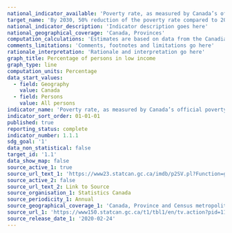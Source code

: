 ```yaml
---
national_indicator_available: 'Poverty rate, as measured by Canada’s official poverty line'
target_name: 'By 2030, 50% reduction of the poverty rate compared to 2015'
national_indicator_description: 'Indicator description goes here'
national_geographical_coverage: 'Canada, Provinces' 
computation_calculations: 'Estimates are based on data from the Canadian Income Survey (CIS) since 2012.'
comments_limitations: 'Comments, footnotes and limitations go here'
rationale_interpretation: 'Rationale and interpretation go here'
graph_title: Percentage of persons in low income
graph_type: line
computation_units: Percentage
data_start_values:
  - field: Geography
    value: Canada
  - field: Persons
    value: All persons
indicator_name: 'Poverty rate, as measured by Canada’s official poverty line'
indicator_sort_order: 01-01-01
published: true
reporting_status: complete
indicator_number: 1.1.1
sdg_goal: '1'
data_non_statistical: false
target_id: '1.1'
data_show_map: false
source_active_1: true
source_url_text_1: 'https://www23.statcan.gc.ca/imdb/p2SV.pl?Function=getSurvey&SDDS=5200'
source_active_2: false
source_url_text_2: Link to Source
source_organisation_1: Statistics Canada
source_periodicity_1: Annual
source_geographical_coverage_1: 'Canada, Province and Census metropolitan area'
source_url_1: 'https://www150.statcan.gc.ca/t1/tbl1/en/tv.action?pid=1110013501'
source_release_date_1: '2020-02-24'
---
```

